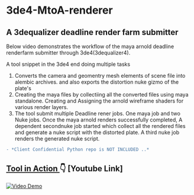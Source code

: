 # 3de4-MtoA-renderer

## A  3dequalizer deadline render farm submitter

Below video demonstrates the workflow of the maya arnold deadline renderfarm submitter through 3de4(3dequalizer4).

A tool snippet in the 3de4 end doing multiple tasks  

1. Converts the camera and geomentry mesh elements of scene file into alembic archives. and also exports the distortion nuke gizmo of the plate's
2. Creating the maya files by collectiing all the converted files using maya standalone. 
Creating and Assigning the arnold wireframe shaders for various render layers.
3. The tool submit multiple Deadline rener jobs. One maya job and two Nuke jobs. 
   Once the maya arnold renders successfully completed, A dependent secondnuke job started which collect all the rendered files 
   and generate a nuke script with the distorted plate.  A third nuke job renders the generated nuke script. 
    
```diff
- *Client Confidential Python repo is NOT INCLUDED ..*
```
## <ins> Tool in Action </ins> :point_down: [Youtube Link]

[![Video Demo](https://img.youtube.com/vi/diug0lMhQpE/0.jpg)](https://www.youtube.com/watch?v=diug0lMhQpE)
